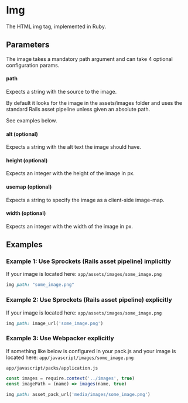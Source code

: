 # Img

The HTML img tag, implemented in Ruby.

## Parameters

The image takes a mandatory path argument and can take 4 optional configuration params.

#### path

Expects a string with the source to the image.

By default it looks for the image in the assets/images folder and uses the standard Rails asset pipeline unless given an absolute path.

See examples below.

#### alt \(optional\)

Expects a string with the alt text the image should have.

#### height \(optional\)

Expects an integer with the height of the image in px.

#### usemap \(optional\)

Expects a string to specify the image as a client-side image-map.

#### width \(optional\)

Expects an integer with the width of the image in px.

## Examples

### Example 1: Use Sprockets \(Rails asset pipeline\) implicitly

If your image is located here: `app/assets/images/some_image.png`

```ruby
img path: "some_image.png"
```

### Example 2: Use Sprockets \(Rails asset pipeline\) explicitly

If your image is located here: `app/assets/images/some_image.png`

```ruby
img path: image_url('some_image.png')
```

### Example 3: Use Webpacker explicitly

If something like below is configured in your pack.js and your image is located here: `app/javascript/images/some_image.png`

`app/javascript/packs/application.js`

```javascript
const images = require.context('../images', true)
const imagePath = (name) => images(name, true)
```

```ruby
img path: asset_pack_url('media/images/some_image.png')
```

